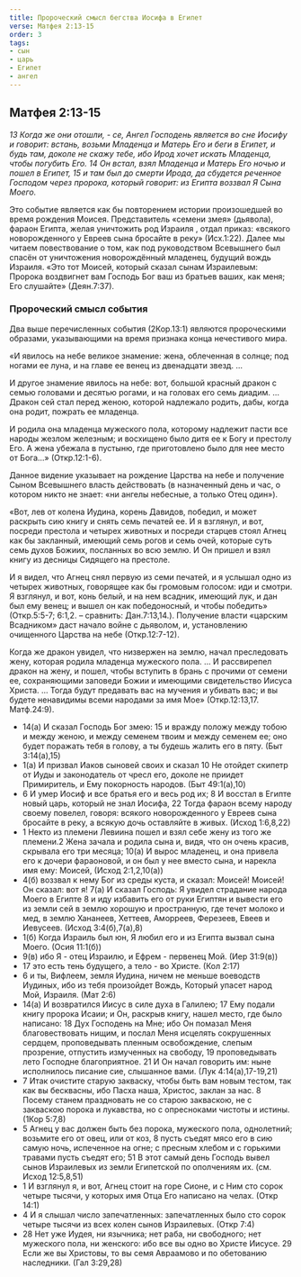 ```yaml
---
title: Пророческий смысл бегства Иосифа в Египет
verse: Матфея 2:13-15
order: 3
tags: 
- сын
- царь
- Египет
- ангел
---
```


## Матфея 2:13-15

*13 Когда же они отошли, - се, Ангел Господень является во сне Иосифу и говорит: встань, возьми Младенца и Матерь Его и беги в Египет, и будь там, доколе не скажу тебе, ибо Ирод хочет искать Младенца, чтобы погубить Его. 14 Он встал, взял Младенца и Матерь Его ночью и пошел в Египет, 15 и там был до смерти Ирода, да сбудется реченное Господом через пророка, который говорит: из Египта воззвал Я Сына Моего.*

Это событие является как бы повторением истории произошедшей во время рождения Моисея. Представитель «семени змея» (дьявола), фараон Египта, желая уничтожить род Израиля , отдал приказ: «всякого новорожденного у Евреев сына бросайте в реку» (Исх.1:22). Далее мы читаем повествование  о том, как под руководством Всевышнего был спасён от уничтожения новорождённый младенец, будущий вождь Израиля. «Это тот Моисей, который сказал сынам Израилевым: Пророка воздвигнет вам Господь Бог ваш из братьев ваших, как меня; Его слушайте» (Деян.7:37).

### Пророческий смысл события

Два выше перечисленных события (2Кор.13:1) являются пророческими образами, указывающими на время признака конца нечестивого мира.

«И явилось на небе великое знамение: жена, облеченная в солнце; под ногами ее луна, и на главе ее венец из двенадцати звезд. …

И другое знамение явилось на небе: вот, большой красный дракон с семью головами и десятью рогами, и на головах его семь диадим. … Дракон сей стал перед женою, которой надлежало родить, дабы, когда она родит, пожрать ее младенца. 

И родила она младенца мужеского пола, которому надлежит пасти все народы жезлом железным; и восхищено было дитя ее к Богу и престолу Его. А жена убежала в пустыню, где приготовлено было для нее место от Бога…» (Откр.12:1-6).

Данное видение указывает на рождение Царства на небе и получение Сыном Всевышнего власть действовать (в назначенный день и час, о котором никто не знает: «ни ангелы небесные, а только Отец один»). 

«Вот, лев от колена Иудина, корень Давидов, победил, и может раскрыть сию книгу и снять семь печатей ее.  И я взглянул, и вот, посреди престола и четырех животных и посреди старцев стоял Агнец как бы закланный, имеющий семь рогов и семь очей, которые суть семь духов Божиих, посланных во всю землю. И Он пришел и взял книгу из десницы Сидящего на престоле. 

И я видел, что Агнец снял первую из семи печатей, и я услышал одно из четырех животных, говорящее как бы громовым голосом: иди и смотри.  Я взглянул, и вот, конь белый, и на нем всадник, имеющий лук, и дан был ему венец; и вышел он как победоносный, и чтобы победить» (Откр.5:5-7; 6:1,2. – сравнить: Дан.7:13,14.). Получение власти «царским Всадником» даст начало войне с дьяволом, и, установлению очищенного Царства на небе (Откр.12:7-12). 

Когда же дракон увидел, что низвержен на землю, начал преследовать жену, которая родила младенца мужеского пола. … И рассвирепел дракон на жену, и пошел, чтобы вступить в брань с прочими от семени ее, сохраняющими заповеди Божии и имеющими свидетельство Иисуса Христа. … Тогда будут предавать вас на мучения и убивать вас; и вы будете ненавидимы всеми народами за имя Мое» (Откр.12:13,17. Матф.24:9). 

- 14(а) И сказал Господь Бог змею: 15 и вражду положу между тобою и между женою, и между семенем твоим и между семенем ее; оно будет поражать тебя в голову, а ты будешь жалить его в пяту. (Быт 3:14(а),15)
- 1(а) И призвал Иаков сыновей своих и сказал 10 Не отойдет скипетр от Иуды и законодатель от чресл его, доколе не приидет Примиритель, и Ему покорность народов. (Быт 49:1(а),10)
- 6 И умер Иосиф и все братья его и весь род их; 8 И восстал в Египте новый царь, который не знал Иосифа, 22 Тогда фараон всему народу своему повелел, говоря: всякого новорожденного у Евреев сына бросайте в реку, а всякую дочь оставляйте в живых. (Исход 1:6,8,22)
- 1 Некто из племени Левиина пошел и взял себе жену из того же племени.2 Жена зачала и родила сына и, видя, что он очень красив, скрывала его три месяца; 10(а) И вырос младенец, и она привела его к дочери фараоновой, и он был у нее вместо сына, и нарекла имя ему: Моисей, (Исход 2:1,2,10(а))
- 4(б) воззвал к нему Бог из среды куста, и сказал: Моисей! Моисей! Он сказал: вот я! 7(а) И сказал Господь: Я увидел страдание народа Моего в Египте 8 и иду избавить его от руки Египтян и вывести его из земли сей в землю хорошую и пространную, где течет молоко и мед, в землю Хананеев, Хеттеев, Аморреев, Ферезеев, Евеев и Иевусеев. (Исход 3:4(б),7(а),8)
- 1(б) Когда Израиль был юн, Я любил его и из Египта вызвал сына Моего. (Осия 11:1(б))
- 9(в) ибо Я - отец Израилю, и Ефрем - первенец Мой. (Иер 31:9(в))
- 17 это есть тень будущего, а тело - во Христе. (Кол 2:17)
- 6 и ты, Вифлеем, земля Иудина, ничем не меньше воеводств Иудиных, ибо из тебя произойдет Вождь, Который упасет народ Мой, Израиля. (Мат 2:6)
- 14(а) И возвратился Иисус в силе духа в Галилею; 17 Ему подали книгу пророка Исаии; и Он, раскрыв книгу, нашел место, где было написано: 18 Дух Господень на Мне; ибо Он помазал Меня благовествовать нищим, и послал Меня исцелять сокрушенных сердцем, проповедывать пленным освобождение, слепым прозрение, отпустить измученных на свободу, 19 проповедывать лето Господне благоприятное. 21 И Он начал говорить им: ныне исполнилось писание сие, слышанное вами. (Лук 4:14(а),17-19,21)
- 7 Итак очистите старую закваску, чтобы быть вам новым тестом, так как вы бесквасны, ибо Пасха наша, Христос, заклан за нас. 8 Посему станем праздновать не со старою закваскою, не с закваскою порока и лукавства, но с опресноками чистоты и истины. (1Кор 5:7,8)
- 5 Агнец у вас должен быть без порока, мужеского пола, однолетний; возьмите его от овец, или от коз, 8 пусть съедят мясо его в сию самую ночь, испеченное на огне; с пресным хлебом и с горькими травами пусть съедят его; 51 В этот самый день Господь вывел сынов Израилевых из земли Египетской по ополчениям их. (см. Исход 12:5,8,51)
- 1 И взглянул я, и вот, Агнец стоит на горе Сионе, и с Ним сто сорок четыре тысячи, у которых имя Отца Его написано на челах. (Откр 14:1)
- 4 И я слышал число запечатленных: запечатленных было сто сорок четыре тысячи из всех колен сынов Израилевых. (Откр 7:4)
- 28 Нет уже Иудея, ни язычника; нет раба, ни свободного; нет мужеского пола, ни женского: ибо все вы одно во Христе Иисусе. 29 Если же вы Христовы, то вы семя Авраамово и по обетованию наследники. (Гал 3:29,28)
